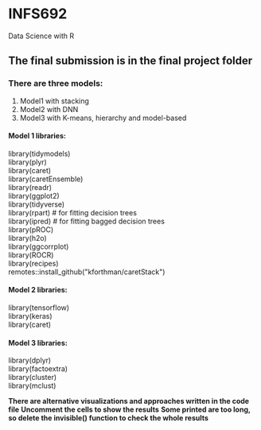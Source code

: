 # INFS692
Data Science with R

## The final submission is in the final project folder
### There are three models: 
1. Model1 with stacking
3. Model2 with DNN
4. Model3 with K-means, hierarchy and model-based

#### Model 1 libraries:
library(tidymodels)<br>
library(plyr)<br>
library(caret)<br>
library(caretEnsemble)<br>
library(readr)<br>
library(ggplot2)<br>
library(tidyverse)<br>
library(rpart)       # for fitting decision trees<br>
library(ipred)       # for fitting bagged decision trees<br>
library(pROC)<br>
library(h2o)<br>
library(ggcorrplot)<br>
library(ROCR)<br>
library(recipes)<br>
remotes::install_github("kforthman/caretStack")<br>

#### Model 2 libraries:
library(tensorflow)<br>
library(keras)<br>
library(caret)<br>

#### Model 3 libraries:
library(dplyr)<br>
library(factoextra)<br>
library(cluster)<br>
library(mclust)<br>

**There are alternative visualizations and approaches written in the code file**
**Uncomment the cells to show the results**
**Some printed are too long, so delete the invisible() function to check the whole results**

